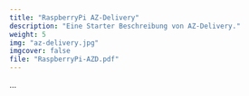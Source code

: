 ```yaml
---
title: "RaspberryPi AZ-Delivery"
description: "Eine Starter Beschreibung von AZ-Delivery."
weight: 5
img: "az-delivery.jpg"
imgcover: false
file: "RaspberryPi-AZD.pdf"
---
```


 ...
